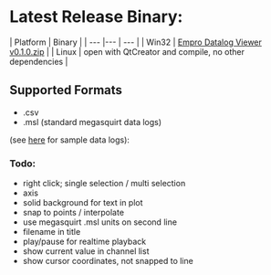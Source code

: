 # Latest Release Binary:

| Platform | Binary |
| --- |--- | --- |
| Win32 | [Empro Datalog Viewer v0.1.0.zip](https://github.com/cyferc/Empro-Datalog-Viewer/tree/master/Release/Win32/EmproDatalogViewer_0.0.1.zip) |
| Linux | open with QtCreator and compile, no other dependencies |

## Supported Formats
- .csv
- .msl (standard megasquirt data logs)

(see [here](https://github.com/cyferc/Empro-Datalog-Viewer/tree/master/SampleDatalogs) for sample data logs):

### Todo:
- right click; single selection / multi selection
- axis
- solid background for text in plot
- snap to points / interpolate
- use megasquirt .msl units on second line
- filename in title
- play/pause for realtime playback
- show current value in channel list
- show cursor coordinates, not snapped to line
